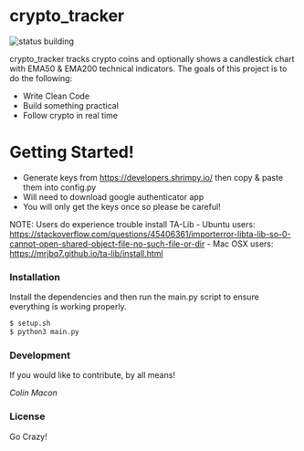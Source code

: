 # crypto_tracker

![status building](https://img.shields.io/badge/status-building-brightgreen.svg?style=flat)


crypto_tracker tracks crypto coins and optionally shows a candlestick chart with EMA50 & EMA200 technical indicators. The goals of this project is to do the following:

  - Write Clean Code
  - Build something practical
  - Follow crypto in real time



# Getting Started!

  - Generate keys from https://developers.shrimpy.io/ then copy & paste them into config.py
  - Will need to download google authenticator app 
  - You will only get the keys once so please be careful!

NOTE: Users do experience trouble install TA-Lib
        - Ubuntu users: https://stackoverflow.com/questions/45406361/importerror-libta-lib-so-0-cannot-open-shared-object-file-no-such-file-or-dir
        - Mac OSX users: https://mrjbq7.github.io/ta-lib/install.html
### Installation
Install the dependencies and then run the main.py script to ensure everything is working properly.

```sh
$ setup.sh
$ python3 main.py
```

### Development
If you would like to contribute, by all means!

*Colin Macon*

### License

Go Crazy!

